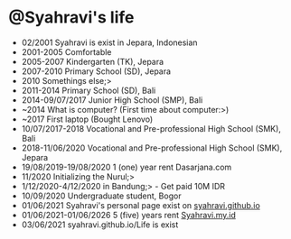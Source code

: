 @Syahravi's life
===============

- 02/2001 Syahravi is exist in Jepara, Indonesian
- 2001-2005 Comfortable
- 2005-2007 Kindergarten (TK), Jepara
- 2007-2010 Primary School (SD), Jepara
- 2010 Somethings else;>
- 2011-2014 Primary School (SD), Bali
- 2014-09/07/2017 Junior High School (SMP), Bali
- ~2014 What is computer? (First time about computer:>)
- ~2017 First laptop (Bought Lenovo)
- 10/07/2017-2018 Vocational and  Pre-professional High School (SMK), Bali
- 2018-11/06/2020 Vocational and Pre-professional High School (SMK), Jepara
- 19/08/2019-19/08/2020 1 (one) year rent Dasarjana.com
- 11/2020 Initializing the Nurul;>
- 1/12/2020-4/12/2020 in Bandung;> - Get paid 10M IDR
- 10/09/2020 Undergraduate student, Bogor
- 01/06/2021 Syahravi's personal page exist on [syahravi.github.io](https://syahravi.github.io)
- 01/06/2021-01/06/2026 5 (five) years rent [Syahravi.my.id](https://www.syahravi.my.id)
- 03/06/2021 syahravi.github.io/Life is exist
